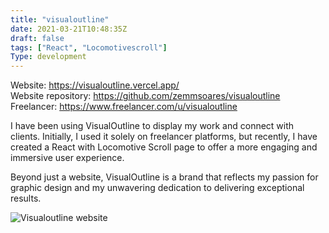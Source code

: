 ```yaml
---
title: "visualoutline"
date: 2021-03-21T10:48:35Z
draft: false
tags: ["React", "Locomotivescroll"]
Type: development
---
```


Website: https://visualoutline.vercel.app/  
Website repository: https://github.com/zemmsoares/visualoutline  
Freelancer: https://www.freelancer.com/u/visualoutline

I have been using VisualOutline to display my work and connect with clients. Initially, I used it solely on freelancer platforms, but recently, I have created a React with Locomotive Scroll page to offer a more engaging and immersive user experience.

Beyond just a website, VisualOutline is a brand that reflects my passion for graphic design and my unwavering dedication to delivering exceptional results.

![Visualoutline website](/projects/visualoutline/screen.png)
